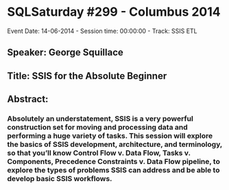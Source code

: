 # SQLSaturday #299 - Columbus 2014
Event Date: 14-06-2014 - Session time: 00:00:00 - Track: SSIS  ETL
## Speaker: George Squillace
## Title: SSIS for the Absolute Beginner
## Abstract:
### Absolutely an understatement, SSIS is a very powerful construction set for moving and processing data and performing a huge variety of tasks. This session will explore the basics of SSIS development, architecture, and terminology, so that you’ll know Control Flow v. Data Flow, Tasks v. Components, Precedence Constraints v. Data Flow pipeline, to explore the types of problems SSIS can address and be able to develop basic SSIS workflows.
